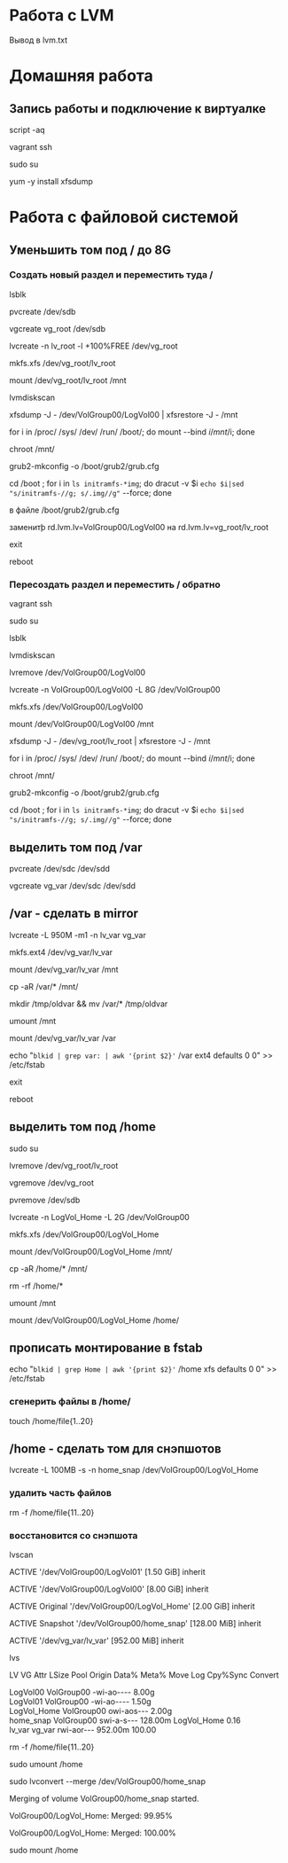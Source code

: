 # Работа с LVM

Вывод в lvm.txt

# Домашняя работа

## Запись работы и подключение к виртуалке

script -aq

vagrant ssh

sudo su

yum -y install xfsdump

# Работа с файловой системой
## Уменьшить том под / до 8G
### Создать новый раздел и переместить туда /

lsblk

pvcreate /dev/sdb

vgcreate vg_root /dev/sdb

lvcreate -n lv_root -l +100%FREE /dev/vg_root

mkfs.xfs /dev/vg_root/lv_root

mount /dev/vg_root/lv_root /mnt

lvmdiskscan

xfsdump -J - /dev/VolGroup00/LogVol00 | xfsrestore -J - /mnt

for i in /proc/ /sys/ /dev/ /run/ /boot/; do mount --bind $i /mnt/$i; done

chroot /mnt/

grub2-mkconfig -o /boot/grub2/grub.cfg

cd /boot ; for i in `ls initramfs-*img`; do dracut -v $i `echo $i|sed "s/initramfs-//g; s/.img//g"` --force; done

в файле /boot/grub2/grub.cfg

заменитþ rd.lvm.lv=VolGroup00/LogVol00 на rd.lvm.lv=vg_root/lv_root

exit

reboot

### Пересоздать раздел и переместить / обратно

vagrant ssh

sudo su

lsblk

lvmdiskscan

lvremove /dev/VolGroup00/LogVol00

lvcreate -n VolGroup00/LogVol00 -L 8G /dev/VolGroup00

mkfs.xfs /dev/VolGroup00/LogVol00

mount /dev/VolGroup00/LogVol00 /mnt

xfsdump -J - /dev/vg_root/lv_root | xfsrestore -J - /mnt

for i in /proc/ /sys/ /dev/ /run/ /boot/; do mount --bind $i /mnt/$i; done

chroot /mnt/

grub2-mkconfig -o /boot/grub2/grub.cfg

cd /boot ; for i in `ls initramfs-*img`; do dracut -v $i `echo $i|sed "s/initramfs-//g; s/.img//g"` --force; done

## выделить том под /var

pvcreate /dev/sdc /dev/sdd

vgcreate vg_var /dev/sdc /dev/sdd

## /var - сделать в mirror

lvcreate -L 950M -m1 -n lv_var vg_var

mkfs.ext4 /dev/vg_var/lv_var

mount /dev/vg_var/lv_var /mnt

cp -aR /var/* /mnt/

mkdir /tmp/oldvar && mv /var/* /tmp/oldvar

umount /mnt

mount /dev/vg_var/lv_var /var

echo "`blkid | grep var: | awk '{print $2}'` /var ext4 defaults 0 0" >> /etc/fstab

exit

reboot

## выделить том под /home

sudo su

lvremove /dev/vg_root/lv_root

vgremove /dev/vg_root

pvremove /dev/sdb

lvcreate -n LogVol_Home -L 2G /dev/VolGroup00

mkfs.xfs /dev/VolGroup00/LogVol_Home

mount /dev/VolGroup00/LogVol_Home /mnt/

cp -aR /home/* /mnt/

rm -rf /home/*

umount /mnt

mount /dev/VolGroup00/LogVol_Home /home/

## прописать монтирование в fstab

echo "`blkid | grep Home | awk '{print $2}'` /home xfs defaults 0 0" >> /etc/fstab

### cгенерить файлы в /home/

touch /home/file{1..20}

## /home - сделать том для снэпшотов

lvcreate -L 100MB -s -n home_snap /dev/VolGroup00/LogVol_Home

### удалить часть файлов

rm -f /home/file{11..20}

### восстановится со снэпшота

lvscan

  ACTIVE            '/dev/VolGroup00/LogVol01' [1.50 GiB] inherit

  ACTIVE            '/dev/VolGroup00/LogVol00' [8.00 GiB] inherit

  ACTIVE   Original '/dev/VolGroup00/LogVol_Home' [2.00 GiB] inherit

  ACTIVE   Snapshot '/dev/VolGroup00/home_snap' [128.00 MiB] inherit

  ACTIVE            '/dev/vg_var/lv_var' [952.00 MiB] inherit

lvs

  LV          VG         Attr       LSize   Pool Origin      Data%  Meta%  Move Log Cpy%Sync Convert

  LogVol00    VolGroup00 -wi-ao----   8.00g                                                         
  LogVol01    VolGroup00 -wi-ao----   1.50g                                                         
  LogVol_Home VolGroup00 owi-aos---   2.00g                                                         
  home_snap   VolGroup00 swi-a-s--- 128.00m      LogVol_Home 0.16                                   
  lv_var      vg_var     rwi-aor--- 952.00m                                         100.00          

rm -f /home/file{11..20}

sudo umount /home

sudo lvconvert --merge /dev/VolGroup00/home_snap

  Merging of volume VolGroup00/home_snap started.
  
  VolGroup00/LogVol_Home: Merged: 99.95%

  VolGroup00/LogVol_Home: Merged: 100.00%

sudo mount /home